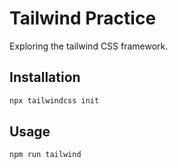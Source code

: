 # Tailwind Practice

Exploring the tailwind CSS framework.

## Installation

```bash
npx tailwindcss init
```

## Usage

```javascript
npm run tailwind
```
